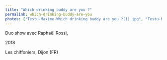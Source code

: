 ```yaml
---
title: "Which drinking buddy are you ?"
permalink: which-drinking-buddy-are-you
photos: ["Testu-Maxime-Which drinking buddy are you ?(1).jpg", "Testu-Maxime-Which drinking buddy are you ?(2).jpg", "IMG_0118GOOD.jpg","IMG_0160RET.jpg","IMG_0157RET.jpg","IMG_0140GOOD.jpg","IMG_0125RET.jpg","IMG_0131RET.jpg"]
---
```


Duo show avec Raphaël Rossi,

2018

Les chiffoniers, Dijon (FR)